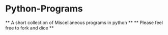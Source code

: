 # Python-Programs
** A short collection of Miscellaneous programs in python **
** Please feel free to fork and dice **
